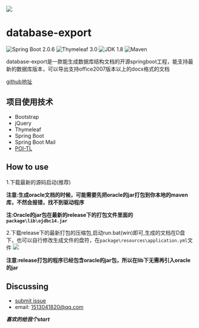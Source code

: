 ![](https://github.com/PomZWJ/database-export/blob/master/screenshot/fav.png?raw=true)

**database-export**
=========================

![Spring Boot 2.0.6](https://img.shields.io/badge/Spring%20Boot-2.0-brightgreen.svg)
![Thymeleaf 3.0](https://img.shields.io/badge/Thymeleaf-3.0-yellow.svg)
![JDK 1.8](https://img.shields.io/badge/JDK-1.8-brightgreen.svg)
![Maven](https://img.shields.io/badge/Maven-3.5.0-yellowgreen.svg)

database-export是一款能生成数据库结构文档的开源springboot工程，能支持最新的数据库版本，可以导出支持office2007版本以上的docx格式的文档

[github地址](https://github.com/PomZWJ/database-export)

项目使用技术
------------

* Bootstrap
* jQuery
* Thymeleaf
* Spring Boot
* Spring Boot Mail
* [POI-TL](http://deepoove.com/poi-tl)

How to use
------------
1.下载最新的源码启动(推荐)

**注意:生成oracle文档的时候，可能需要先把oracle的jar打包到你本地的maven库，不然会报错，找不到驱动程序**

**注:Oracle的jar包在最新的release下的打包文件里面的`package\lib\ojdbc14.jar`**


2.下载release下的最新打包的压缩包,启动run.bat(win)即可,生成的文档在D盘下，也可以自行修改生成文件的盘符，在`package\resources\application.yml`文件
![](https://github.com/PomZWJ/database-export/blob/master/screenshot/index.png?raw=true)

**注意:release打包的程序已经包含oracle的jar包，所以在lib下无需再引入oracle的jar**

Discussing
----------
- [submit issue](https://github.com/PomZWJ/database-export/issues/new)
- email: 1513041820@qq.com


***喜欢的给我个start***
